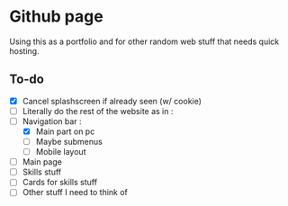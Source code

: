 # Github page

Using this as a portfolio and for other random web stuff that needs quick hosting.

## To-do
- [X] Cancel splashscreen if already seen (w/ cookie)
- [ ] Literally do the rest of the website as in :
- [ ] Navigation bar :
  - [X] Main part on pc
  - [ ] Maybe submenus
  - [ ] Mobile layout 
- [ ] Main page
- [ ] Skills stuff
- [ ] Cards for skills stuff
- [ ] Other stuff I need to think of
